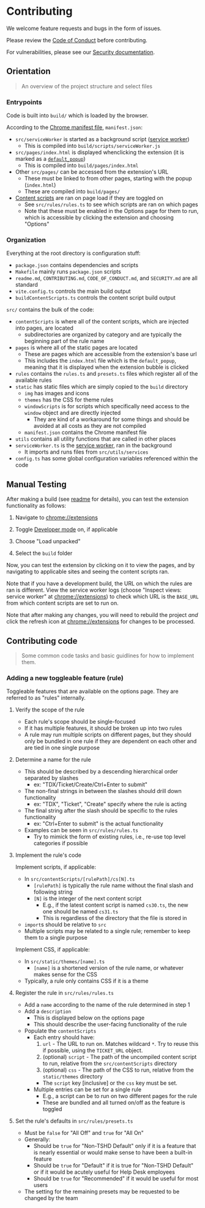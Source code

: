 # Contributing

We welcome feature requests and bugs in the form of issues.

Please review the [Code of Conduct](/CODE_OF_CONDUCT.md) before contributing.

For vulnerabilities, please see our [Security documentation](./SECURITY.md).

## Orientation

> An overview of the project structure and select files

### Entrypoints

Code is built into `build/` which is loaded by the browser.

According to the [Chrome manifest file]((https://developer.chrome.com/docs/extensions/mv3/manifest/)), `manifest.json`:
- `src/serviceWorker` is started as a background script ([service worker](https://developer.chrome.com/docs/workbox/service-worker-overview/)) 
	- This is compiled into `build/scripts/serviceWorker.js`
- `src/pages/index.html` is displayed whenclicking the extension (it is marked as a [`default_popup`](https://developer.chrome.com/docs/extensions/reference/browserAction/#popup))
	- This is compiled into `build/pages/index.html`
- Other `src/pages/` can be accessed from the extension's URL
	- These must be linked to from other pages, starting with the popup (`index.html`)
	- These are compiled into `build/pages/`
- [Content scripts](https://developer.chrome.com/docs/extensions/mv3/content_scripts/) are ran on page load if they are toggled on
	- See `src/rules/rules.ts` to see which scripts are ran on which pages
	- Note that these must be enabled in the Options page for them to run, which is accessible by clicking the extension and choosing "Options"

### Organization

Everything at the root directory is configuration stuff:

- `package.json` contains dependencies and scripts
- `Makefile` mainly runs `package.json` scripts
- `readme.md`, `CONTRIBUTING.md`, `CODE_OF_CONDUCT.md`, and `SECURITY.md` are all standard
- `vite.config.ts` controls the main build output
- `buildContentScripts.ts` controls the content script build output

`src/` contains the bulk of the code:

- `contentScripts` is where all of the content scripts, which are injected into pages, are located
	- subdirectories are organized by category and are typically the beginning part of the rule name
- `pages` is where all of the static pages are located
	- These are pages which are accessible from the extension's base url
	- This includes the `index.html` file which is the `default_popup`, meaning that it is displayed when the extension bubble is clicked
- `rules` contains the `rules.ts` and `presets.ts` files which register all of the available rules
- `static` has static files which are simply copied to the `build` directory
	- `img` has images and icons
	- `themes` has the CSS for theme rules
	- `windowScripts` is for scripts which specifically need access to the `window` object and are directly injected
		- They are kind of a workaround for some things and should be avoided at all costs as they are not compiled
	- `manifest.json` contains the Chrome manifest file
- `utils` contains all utility functions that are called in other places
- `serviceWorker.ts` is the [service worker](https://developer.chrome.com/docs/workbox/service-worker-overview/), ran in the background
	- It imports and runs files from `src/utils/services`
- `config.ts` has some global configuration variables referenced within the code

## Manual Testing

After making a build (see [readme](/readme.md) for details), you can test the extension functionality as follows:

1. Navigate to [chrome://extensions](chrome://extensions)

2. Toggle [Developer mode](https://developer.chrome.com/docs/extensions/mv3/getstarted/development-basics/#load-unpacked) on, if applicable

3. Choose "Load unpacked"

4. Select the `build` folder

Now, you can test the extension by clicking on it to view the pages, and by navigating to applicable sites and seeing the content scripts ran.

Note that if you have a development build, the URL on which the rules are ran is different. View the service worker logs (choose "Inspect views: service worker" at [chrome://extensions](chrome://extensions)) to check which URL is the `BASE_URL` from which content scripts are set to run on.

Note that after making any changes, you will need to rebuild the project *and* click the refresh icon at [chrome://extensions](chrome://extensions) for changes to be processed.

## Contributing code

> Some common code tasks and basic guidlines for how to implement them.

### Adding a new toggleable feature (rule)

Toggleable features that are available on the options page.
They are referred to as "rules" internally.

1. Verify the scope of the rule

	- Each rule's scope should be single-focused
	- If it has multiple features, it should be broken up into two rules
	- A rule may run multiple scripts on different pages, but they should only be bundled in one rule if they are dependent on each other
	and are tied in one single purpose

2. Determine a name for the rule

	- This should be described by a descending hierarchical order separated by slashes
		- ex: "TDX/Ticket/Create/Ctrl+Enter to submit"
	- The non-final strings in between the slashes should drill down functionality
		- ex: "TDX", "Ticket", "Create" specify where the rule is acting
	- The final string after the slash should be specific to the rules functionality
		- ex: "Ctrl+Enter to submit" is the actual functionality
	- Examples can be seen in `src/rules/rules.ts`
		- Try to mimick the form of existing rules, i.e., re-use top level categories if possible

3. Implement the rule's code

	Implement scripts, if applicable:

	- In `src/contentScripts/[rulePath]/cs[N].ts`
		- `[rulePath]` is typically the rule name without the final slash and following string
		- `[N]` is the integer of the next content script
			- E.g., if the latest content script is named `cs30.ts`, the new one should be named `cs31.ts`
			- This is regardless of the directory that the file is stored in
	- `import`s should be relative to `src`
	- Multiple scripts may be related to a single rule; remember to keep them to a single purpose

	Implement CSS, if applicable:

	- In `src/static/themes/[name].ts`
		- `[name]` is a shortened version of the rule name, or whatever makes sense for the CSS
	- Typically, a rule only contains CSS if it is a theme

4. Register the rule in `src/rules/rules.ts`

	- Add a `name` according to the name of the rule determined in step 1
	- Add a `description`
		- This is displayed below on the options page
		- This should describe the user-facing functionality of the rule
	- Populate the `contentScripts`
		- Each entry should have:
			1. `url` - The URL to run on. Matches wildcard `*`. Try to reuse this if possible, using the `TICKET_URL` object.
			2. (optional) `script` - The path of the uncompiled content script to run, relative from the `src/contentScripts` directory
			3. (optional) `css` - The path of the CSS to run, relative from the `static/themes` directory
			- The `script` key [inclusive] or the `css` key must be set.
		- Multiple entries can be set for a single rule
			- E.g., a script can be to run on two different pages for the rule
			- These are bundled and all turned on/off as the feature is toggled

5. Set the rule's defaults in `src/rules/presets.ts`

	- Must be `false` for "All Off" and `true` for "All On"
	- Generally:
		- Should be `true` for "Non-TSHD Default" only if it is a feature that is nearly essential or would make sense to have been a built-in feature
		- Should be `true` for "Default" if it is true for "Non-TSHD Default" or if it would be acutely useful for Help Desk employees
		- Should be `true` for "Recommended" if it would be useful for most users
	- The setting for the remaining presets may be requested to be changed by the team
